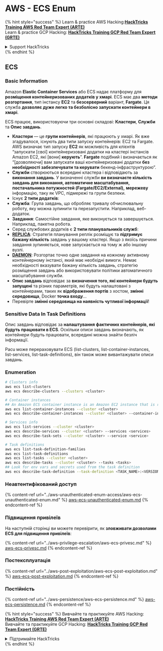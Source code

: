 # AWS - ECS Enum

{% hint style="success" %}
Learn & practice AWS Hacking:<img src="../../../.gitbook/assets/image (1) (1) (1) (1).png" alt="" data-size="line">[**HackTricks Training AWS Red Team Expert (ARTE)**](https://training.hacktricks.xyz/courses/arte)<img src="../../../.gitbook/assets/image (1) (1) (1) (1).png" alt="" data-size="line">\
Learn & practice GCP Hacking: <img src="../../../.gitbook/assets/image (2) (1).png" alt="" data-size="line">[**HackTricks Training GCP Red Team Expert (GRTE)**<img src="../../../.gitbook/assets/image (2) (1).png" alt="" data-size="line">](https://training.hacktricks.xyz/courses/grte)

<details>

<summary>Support HackTricks</summary>

* Check the [**subscription plans**](https://github.com/sponsors/carlospolop)!
* **Join the** 💬 [**Discord group**](https://discord.gg/hRep4RUj7f) or the [**telegram group**](https://t.me/peass) or **follow** us on **Twitter** 🐦 [**@hacktricks\_live**](https://twitter.com/hacktricks_live)**.**
* **Share hacking tricks by submitting PRs to the** [**HackTricks**](https://github.com/carlospolop/hacktricks) and [**HackTricks Cloud**](https://github.com/carlospolop/hacktricks-cloud) github repos.

</details>
{% endhint %}

## ECS

### Basic Information

Amazon **Elastic Container Services** або ECS надає платформу для **розміщення контейнеризованих додатків у хмарі**. ECS має два **методи розгортання**, тип інстансу **EC2** та **безсерверний** варіант, **Fargate**. Ця служба **дозволяє дуже легко та безболісно запускати контейнери в хмарі**.

ECS працює, використовуючи три основні складові: **Кластери**, **Служби** та **Опис завдань**.

* **Кластери** — це **групи контейнерів**, які працюють у хмарі. Як вже згадувалося, існують два типи запуску контейнерів: EC2 та Fargate. AWS визначає тип запуску **EC2** як можливість для клієнтів “запускати \[свої\] контейнеризовані додатки на кластері інстансів Amazon EC2, які \[вони\] **керують**”. **Fargate** подібний і визначається як “\[дозволяючи\] вам запускати ваші контейнеризовані додатки **без необхідності забезпечувати та керувати** бекенд-інфраструктурою”.
* **Служби** створюються всередині кластера і відповідають за **виконання завдань**. У визначенні служби **ви визначаєте кількість завдань для виконання, автоматичне масштабування, постачальника потужностей (Fargate/EC2/External),** **мережеву** інформацію, таку як VPC, підмережі та групи безпеки.
* Існує **2 типи додатків**:
* **Служба**: Група завдань, що обробляє тривалу обчислювальну роботу, яку можна зупинити та перезапустити. Наприклад, веб-додаток.
* **Завдання**: Самостійне завдання, яке виконується та завершується. Наприклад, пакетна робота.
* Серед службових додатків є **2 типи планувальників служб**:
* [**REPLICA**](https://docs.aws.amazon.com/AmazonECS/latest/developerguide/ecs_services.html): Стратегія планування реплік розміщує та **підтримує бажану кількість** завдань у вашому кластері. Якщо з якоїсь причини завдання зупиняється, нове запускається на тому ж або іншому вузлі.
* [**DAEMON**](https://docs.aws.amazon.com/AmazonECS/latest/developerguide/ecs_services.html): Розгортає точно одне завдання на кожному активному контейнерному інстансі, який має необхідні вимоги. Немає необхідності вказувати бажану кількість завдань, стратегію розміщення завдань або використовувати політики автоматичного масштабування служби.
* **Опис завдань** відповідає за **визначення того, які контейнери будуть запущені** та різних параметрів, які будуть налаштовані з контейнерами, таких як **відображення портів** з хостом, **змінні середовища**, Docker **точка входу**...
* Перевірте **змінні середовища на наявність чутливої інформації**!

### Sensitive Data In Task Definitions

Опис завдань відповідає за **налаштування фактичних контейнерів, які будуть працювати в ECS**. Оскільки описи завдань визначають, як контейнери будуть працювати, всередині можна знайти безліч інформації.

Pacu може перераховувати ECS (list-clusters, list-container-instances, list-services, list-task-definitions), він також може вивантажувати описи завдань.

### Enumeration
```bash
# Clusters info
aws ecs list-clusters
aws ecs describe-clusters --clusters <cluster>

# Container instances
## An Amazon ECS container instance is an Amazon EC2 instance that is running the Amazon ECS container agent and has been registered into an Amazon ECS cluster.
aws ecs list-container-instances --cluster <cluster>
aws ecs describe-container-instances --cluster <cluster> --container-instances <container_instance_arn>

# Services info
aws ecs list-services --cluster <cluster>
aws ecs describe-services --cluster <cluster> --services <services>
aws ecs describe-task-sets --cluster <cluster> --service <service>

# Task definitions
aws ecs list-task-definition-families
aws ecs list-task-definitions
aws ecs list-tasks --cluster <cluster>
aws ecs describe-tasks --cluster <cluster> --tasks <tasks>
## Look for env vars and secrets used from the task definition
aws ecs describe-task-definition --task-definition <TASK_NAME>:<VERSION>
```
### Неавтентифікований доступ

{% content-ref url="../aws-unauthenticated-enum-access/aws-ecs-unauthenticated-enum.md" %}
[aws-ecs-unauthenticated-enum.md](../aws-unauthenticated-enum-access/aws-ecs-unauthenticated-enum.md)
{% endcontent-ref %}

### Підвищення привілеїв

На наступній сторінці ви можете перевірити, як **зловживати дозволами ECS для підвищення привілеїв**:

{% content-ref url="../aws-privilege-escalation/aws-ecs-privesc.md" %}
[aws-ecs-privesc.md](../aws-privilege-escalation/aws-ecs-privesc.md)
{% endcontent-ref %}

### Постексплуатація

{% content-ref url="../aws-post-exploitation/aws-ecs-post-exploitation.md" %}
[aws-ecs-post-exploitation.md](../aws-post-exploitation/aws-ecs-post-exploitation.md)
{% endcontent-ref %}

### Постійність

{% content-ref url="../aws-persistence/aws-ecs-persistence.md" %}
[aws-ecs-persistence.md](../aws-persistence/aws-ecs-persistence.md)
{% endcontent-ref %}

{% hint style="success" %}
Вивчайте та практикуйте AWS Hacking:<img src="../../../.gitbook/assets/image (1) (1) (1) (1).png" alt="" data-size="line">[**HackTricks Training AWS Red Team Expert (ARTE)**](https://training.hacktricks.xyz/courses/arte)<img src="../../../.gitbook/assets/image (1) (1) (1) (1).png" alt="" data-size="line">\
Вивчайте та практикуйте GCP Hacking: <img src="../../../.gitbook/assets/image (2) (1).png" alt="" data-size="line">[**HackTricks Training GCP Red Team Expert (GRTE)**<img src="../../../.gitbook/assets/image (2) (1).png" alt="" data-size="line">](https://training.hacktricks.xyz/courses/grte)

<details>

<summary>Підтримайте HackTricks</summary>

* Перевірте [**плани підписки**](https://github.com/sponsors/carlospolop)!
* **Приєднуйтесь до** 💬 [**групи Discord**](https://discord.gg/hRep4RUj7f) або [**групи Telegram**](https://t.me/peass) або **слідкуйте** за нами в **Twitter** 🐦 [**@hacktricks\_live**](https://twitter.com/hacktricks_live)**.**
* **Діліться хакерськими трюками, надсилаючи PR до** [**HackTricks**](https://github.com/carlospolop/hacktricks) та [**HackTricks Cloud**](https://github.com/carlospolop/hacktricks-cloud) репозиторіїв на GitHub.

</details>
{% endhint %}
